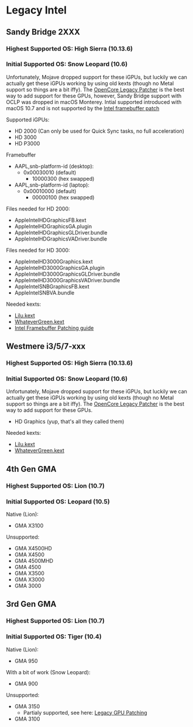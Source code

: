 # Legacy Intel

## **Sandy Bridge 2XXX**
### Highest Supported OS: High Sierra (10.13.6)
### Initial Supported OS: Snow Leopard (10.6)

Unfortunately, Mojave dropped support for these iGPUs, but luckily we can actually get these iGPUs working by using old kexts (though no Metal support so things are a bit iffy). The [OpenCore Legacy Patcher](https://github.com/dortania/OpenCore-Legacy-Patcher/releases) is the best way to add support for these GPUs, however, Sandy Bridge support with OCLP was dropped in macOS Monterey. Intial supported introduced with macOS 10.7 and is not supported by the [Intel framebuffer patch](https://www.insanelymac.com/forum/topic/334899-intel-framebuffer-patching-using-whatevergreen/?tab=comments#comment-2626271)

Supported iGPUs:

* HD 2000 (Can only be used for Quick Sync tasks, no full acceleration)
* HD 3000
* HD P3000

Framebuffer

* AAPL,snb-platform-id (desktop): 
  * 0x00030010 (default)
    * 10000300 (hex swapped)
* AAPL,snb-platform-id (laptop): 
  * 0x00010000 (default)
    * 00000100 (hex swapped)

Files needed for HD 2000:

* AppleIntelHDGraphicsFB.kext
* AppleIntelHDGraphicsGA.plugin
* AppleIntelHDGraphicsGLDriver.bundle
* AppleIntelHDGraphicsVADriver.bundle

Files needed for HD 3000:

* AppleIntelHD3000Graphics.kext
* AppleIntelHD3000GraphicsGA.plugin
* AppleIntelHD3000GraphicsGLDriver.bundle
* AppleIntelHD3000GraphicsVADriver.bundle
* AppleIntelSNBGraphicsFB.kext
* AppleIntelSNBVA.bundle

Needed kexts:

* [Lilu.kext](https://github.com/acidanthera/Lilu/releases)
* [WhateverGreen.kext](https://github.com/acidanthera/WhateverGreen/releases)
* [Intel Framebuffer Patching guide](https://www.insanelymac.com/forum/topic/334899-intel-framebuffer-patching-using-whatevergreen/?tab=comments#comment-2626271)


## **Westmere i3/5/7-xxx**
### Highest Supported OS: High Sierra (10.13.6)
### Initial Supported OS: Snow Leopard (10.6)

Unfortunately, Mojave dropped support for these iGPUs, but luckily we can actually get these iGPUs working by using old kexts (though no Metal support so things are a bit iffy). The [OpenCore Legacy Patcher](https://github.com/dortania/OpenCore-Legacy-Patcher/releases) is the best way to add support for these GPUs.

* HD Graphics (yup, that's all they called them)

Needed kexts:

* [Lilu.kext](https://github.com/acidanthera/Lilu/releases)
* [WhateverGreen.kext](https://github.com/acidanthera/WhateverGreen/releases)


## **4th Gen GMA**
### Highest Supported OS: Lion (10.7)
### Initial Supported OS: Leopard (10.5)

Native (Lion):

* GMA X3100

Unsupported:

* GMA X4500HD
* GMA X4500
* GMA 4500MHD
* GMA 4500
* GMA X3500
* GMA X3000
* GMA 3000

## **3rd Gen GMA**
### Highest Supported OS: Lion (10.7)
### Initial Supported OS: Tiger (10.4)

Native (Lion):

* GMA 950

With a bit of work (Snow Leopard):

* GMA 900


Unsupported:

* GMA 3150
  * Partialy supported, see here: [Legacy GPU Patching](https://dortania.github.io/OpenCore-Post-Install/gpu-patching/legacy-intel/)
* GMA 3100

